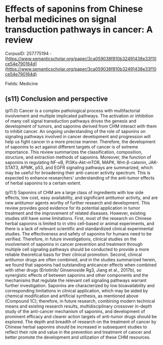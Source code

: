 # Effects of saponins from Chinese herbal medicines on signal transduction pathways in cancer: A review

CorpusID: 257775194 - [https://www.semanticscholar.org/paper/3ca059038f810b32491438e33f10ce54e790164d](https://www.semanticscholar.org/paper/3ca059038f810b32491438e33f10ce54e790164d)

Fields: Medicine

## (s11) Conclusion and perspective
(p11.0) Cancer is a complex pathological process with multifactorial involvement and multiple implicated pathways. The activation or inhibition of many cell signal transduction pathways drives the genesis and development of tumors, and saponins derived from CHM interact with them to inhibit cancer. An ongoing understanding of the role of saponins on signaling pathways involved in cancer development and progression will help us fight cancer in a more precise manner. Therefore, the development of saponins to act against different targets of cancer is of extreme importance. This review summarizes the classification, composition, structure, and extraction methods of saponins. Moreover, the function of saponins in regulating NF-κB, PI3Ks-Akt-mTOR, MAPK, Wnt-β-catenin, JAK-STAT3, APMK, p53, and EGFR signaling pathways are summarized, which may be useful for broadening their anti-cancer activity spectrum. This is expected to enhance researchers' understanding of the anti-tumor effects of herbal saponins to a certain extent.

(p11.1) Saponins of CHM are a large class of ingredients with low side effects, low cost, easy availability, and significant antitumor activity, and are new antitumor agents worthy of further research and development. This review provides good evidence for its potential application in tumor treatment and the improvement of related diseases. However, existing studies still have some limitations. First, most of the research on Chinese herbal saponins is limited to in vitro cell-based or animal experiments, and there is a lack of relevant scientific and standardized clinical experimental studies. The effectiveness and safety of saponins for humans need to be verified. Therefore, in future investigations, clinical studies on the involvement of saponins in cancer prevention and treatment through multiple cell signaling pathways should be conducted to provide a more reliable theoretical basis for their clinical promotion. Second, clinical antitumor drugs are often combined, and in the studies summarized herein, we found that saponins had outstanding anticancer effects when combined with other drugs (Erlotinib/ Ginsenoside Rg3, Jiang et al., 2017b), so synergistic effects of between saponins and other components and the mechanisms that regulate the relevant cell signaling pathways warrant further investigation. Saponins are characterized by low bioavailability and corresponding limitations in clinical application, which may be aided by chemical modification and artificial synthesis, as mentioned above (Compound 1C); therefore, in future research, combining modern technical means and existing research results, multidisciplinary crossover in-depth study of the anti-cancer mechanism of saponins, and development of prominent efficacy and clearer action targets of anti-tumor drugs should be explored. The depth and breadth of research on the treatment of cancer by Chinese herbal saponins should be increased in subsequent studies to reflect their role and value in the prevention and treatment of cancer and better promote the development and utilization of these CHM resources.
